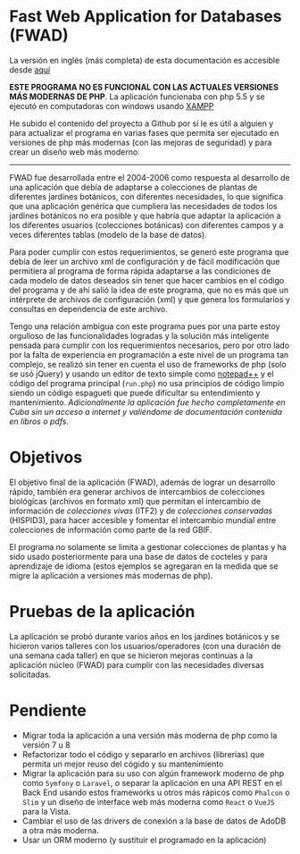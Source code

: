 # Fast Web Application for Databases (FWAD)

La versión en inglés (más completa) de esta documentación es accesible desde [aquí](README.md)

**ESTE PROGRAMA NO ES FUNCIONAL CON LAS ACTUALES VERSIONES MÁS MODERNAS DE PHP**. La aplicación funcionaba con php 5.5 y se ejecutó en computadoras con windows usando [XAMPP](https://sourceforge.net/projects/xampp/files/XAMPP%20Windows/5.5.27/)

He subido el contenido del proyecto a Github por sí le es útil a alguien y para actualizar el programa en varias fases que permita ser ejecutado en versiones de php más modernas (con las mejoras de seguridad) y para crear un diseño web más moderno.

---

FWAD fue desarrollada entre el 2004-2006 como respuesta al desarrollo de una aplicación que debía de adaptarse a colecciones de plantas de diferentes jardines botánicos, con diferentes necesidades, lo que significa que una aplicación genérica que cumpliera las necesidades de todos los jardines botánicos no era posible y que habría que adaptar la aplicación a los diferentes usuarios (colecciones botánicas) con diferentes campos y a veces diferentes tablas (modelo de la base de datos).

Para poder cumplir con estos requerimientos, se generó este programa que debía de leer un archivo xml de configuración y de fácil modificación que permitiera al programa de forma rápida adaptarse a las condiciones de cada modelo de datos deseados sin tener que hacer cambios en el código del programa y de ahí salió la idea de este programa, que no es más que un intérprete de archivos de configuración (xml) y que genera los formularios y consultas en dependencia de este archivo.

Tengo una relación ambigua con este programa pues por una parte estoy orgulloso de las funcionalidades logradas y la solución más inteligente pensada para cumplir con los requerimientos necesarios, pero por otro lado por la falta de experiencia en programación a este nivel de un programa tan complejo, se realizó sin tener en cuenta el uso de frameworks de php (solo se usó jQuery) y usando un editor de texto simple como [notepad++](https://notepad-plus-plus.org) y el código del programa principal (`run.php`) no usa principios de código limpio siendo un código espagueti que puede dificultar su entendimiento y mantenimiento. _Adicionalmente la aplicación fue hecho completamente en Cuba sin un acceso a internet y valiéndome de documentación contenida en libros o pdfs._

# Objetivos

El objetivo final de la aplicación (FWAD), además de lograr un desarrollo rápido, también era generar archivos de intercambios de colecciones biológicas (archivos en formato xml) que permitan el intercambio de información de _colecciones vivas_ (ITF2) y de _colecciones conservadas_ (HISPID3), para hacer accesible y fomentar el intercambio mundial entre colecciones de información como parte de la red GBIF.

El programa no solamente se limita a gestionar colecciones de plantas y ha sido usado posteriormente para una base de datos de cocteles y para aprendizaje de idioma (estos ejemplos se agregaran en la medida que se migre la aplicación a versiones más modernas de php).

# Pruebas de la aplicación

La aplicación se probó durante varios años en los jardines botánicos y se hicieron varios talleres con los usuarios/operadores (con una duración de una semana cada taller) en que se hicieron mejoras continuas a la aplicación núcleo (FWAD) para cumplir con las necesidades diversas solicitadas.

# Pendiente

- Migrar toda la aplicación a una versión más moderna de php como la versión 7 u 8
- Refactorizar todo el código y separarlo en archivos (librerías) que permita un mejor reuso del cógido y su mantenimiento
- Migrar la aplicación para su uso con algún framework moderno de php como `Symfony` o `Laravel`, o separar la aplicación en una API REST en el Back End usando estos frameworks u otros más rápicos como `Phalcon` o `Slim` y un diseño de interface web más moderna como `React` o `VueJS` para la Vista.
- Cambiar el uso de las drivers de conexión a la base de datos de AdoDB a otra más moderna.
- Usar un ORM moderno (y sustituir el programado en la aplicación)
